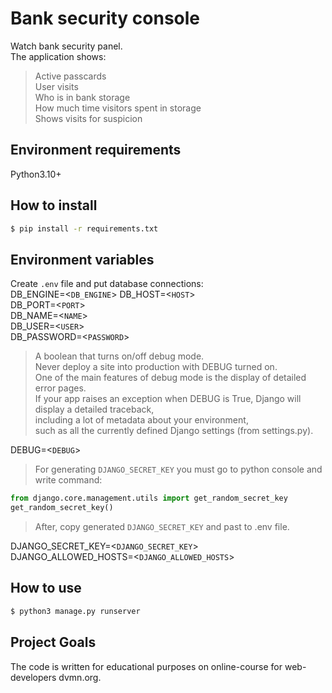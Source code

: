 # Bank security console

Watch bank security panel.  
The application shows: 
> Active passcards  
User visits  
Who is in bank storage  
How much time visitors spent in storage    
Shows visits for suspicion

## Environment requirements
Python3.10+

## How to install
```bash
$ pip install -r requirements.txt
```

## Environment variables
Create `.env` file and put database connections:  
DB_ENGINE=<`DB_ENGINE`>
DB_HOST=<`HOST`>  
DB_PORT=<`PORT`>  
DB_NAME=<`NAME`>  
DB_USER=<`USER`>  
DB_PASSWORD=<`PASSWORD`>
>A boolean that turns on/off debug mode.  
Never deploy a site into production with DEBUG turned on.  
One of the main features of debug mode is the display of detailed error pages.  
If your app raises an exception when DEBUG is True, Django will display a detailed traceback,  
including a lot of metadata about your environment,  
such as all the currently defined Django settings (from settings.py).

DEBUG=<`DEBUG`>  

>For generating `DJANGO_SECRET_KEY` you must go to python console and write command:
```python
from django.core.management.utils import get_random_secret_key  
get_random_secret_key()
```
>After, copy generated `DJANGO_SECRET_KEY` and past to .env file.  

DJANGO_SECRET_KEY=<`DJANGO_SECRET_KEY`>  
DJANGO_ALLOWED_HOSTS=<`DJANGO_ALLOWED_HOSTS`>

## How to use
```bash
$ python3 manage.py runserver
```

## Project Goals
The code is written for educational purposes on online-course for web-developers dvmn.org.